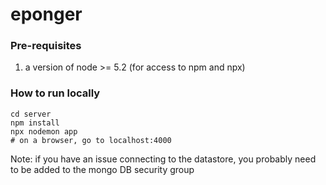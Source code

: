 # eponger

### Pre-requisites
1. a version of node >= 5.2 (for access to npm and npx)
 
### How to run locally
```
cd server
npm install
npx nodemon app
# on a browser, go to localhost:4000
```

Note: if you have an issue connecting to the datastore, you probably need to be added to the mongo DB security group
